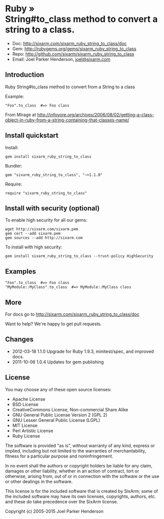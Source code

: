 # Ruby » <br> String#to_class method to convert a string to a class.

* Doc: <http://sixarm.com/sixarm_ruby_string_to_class/doc>
* Gem: <http://rubygems.org/gems/sixarm_ruby_string_to_class>
* Repo: <http://github.com/sixarm/sixarm_ruby_string_to_class>
* Email: Joel Parker Henderson, <joel@sixarm.com>


## Introduction

Ruby String#to_class method to convert from a String to a class

Example:

    "Foo".to_class  #=> Foo class

From Mirage at http://infovore.org/archives/2006/08/02/getting-a-class-object-in-ruby-from-a-string-containing-that-classes-name/


## Install quickstart

Install:

    gem install sixarm_ruby_string_to_class

Bundler:

    gem "sixarm_ruby_string_to_class", "~>1.1.0"

Require:

    require "sixarm_ruby_string_to_class"


## Install with security (optional)

To enable high security for all our gems:

    wget http://sixarm.com/sixarm.pem
    gem cert --add sixarm.pem
    gem sources --add http://sixarm.com

To install with high security:

    gem install sixarm_ruby_string_to_class --trust-policy HighSecurity


## Examples

    "Foo".to_class  #=> Foo class
    "MyModule::MyClass".to_class  #=> MyModule::MyClass class


## More

For docs go to <http://sixarm.com/sixarm_ruby_string_to_class/doc>

Want to help? We're happy to get pull requests.


## Changes

* 2012-03-18 1.1.0 Upgrade for Ruby 1.9.3, minitest/spec, and improved docs.
* 2011-10-06 1.0.4 Updates for gem publishing


## License

You may choose any of these open source licenses:

  * Apache License
  * BSD License
  * CreativeCommons License, Non-commercial Share Alike
  * GNU General Public License Version 2 (GPL 2)
  * GNU Lesser General Public License (LGPL)
  * MIT License
  * Perl Artistic License
  * Ruby License

The software is provided "as is", without warranty of any kind, 
express or implied, including but not limited to the warranties of 
merchantability, fitness for a particular purpose and noninfringement. 

In no event shall the authors or copyright holders be liable for any 
claim, damages or other liability, whether in an action of contract, 
tort or otherwise, arising from, out of or in connection with the 
software or the use or other dealings in the software.

This license is for the included software that is created by SixArm;
some of the included software may have its own licenses, copyrights, 
authors, etc. and these do take precedence over the SixArm license.

Copyright (c) 2005-2015 Joel Parker Henderson
